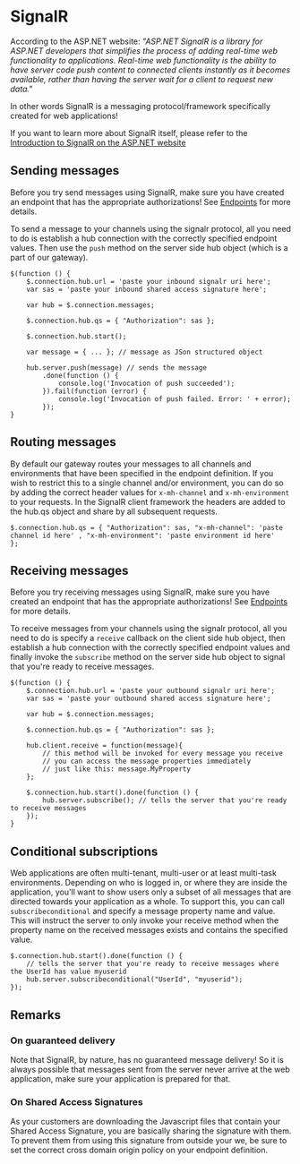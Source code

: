 # SignalR

According to the ASP.NET website: *"ASP.NET SignalR is a library for ASP.NET developers that simplifies the process of adding real-time web functionality to applications. Real-time web functionality is the ability to have server code push content to connected clients instantly as it becomes available, rather than having the server wait for a client to request new data."*

In other words SignalR is a messaging protocol/framework specifically created for web applications!

If you want to learn more about SignalR itself, please refer to the [Introduction to SignalR on the ASP.NET website](http://www.asp.net/signalr/overview/getting-started/introduction-to-signalr)

## Sending messages

Before you try send messages using SignalR, make sure you have created an endpoint that has the appropriate authorizations! See [Endpoints](/documentation/connectivity/endpoints) for more details.

To send a message to your channels using the signalr protocol, all you need to do is establish a hub connection with the correctly specified endpoint values. Then use the `push` method on the server side hub object (which is a part of our gateway).

	$(function () {    
		$.connection.hub.url = 'paste your inbound signalr uri here';
		var sas = 'paste your inbound shared access signature here';
		
		var hub = $.connection.messages;

		$.connection.hub.qs = { "Authorization": sas };

		$.connection.hub.start(); 
		
		var message = { ... }; // message as JSon structured object 
		
		hub.server.push(message) // sends the message
			.done(function () {
                console.log('Invocation of push succeeded');				
            }).fail(function (error) {
                console.log('Invocation of push failed. Error: ' + error);
            });
	}

## Routing messages

By default our gateway routes your messages to all channels and environments that have been specified in the endpoint definition. If you wish to restrict this to a single channel and/or environment, you can do so by adding the correct header values for `x-mh-channel` and `x-mh-environment` to your requests. In the SignalR client framework the headers are added to the hub.qs object and share by all subsequent requests.

	$.connection.hub.qs = { "Authorization": sas, "x-mh-channel": 'paste channel id here' , "x-mh-environment": 'paste environment id here'   };
	
## Receiving messages

Before you try receiving messages using SignalR, make sure you have created an endpoint that has the appropriate authorizations! See [Endpoints](/documentation/connectivity/endpoints) for more details.

To receive messages from your channels using the signalr protocol, all you need to do is specify a `receive` callback on the client side hub object, then establish a hub connection with the correctly specified endpoint values and finally invoke the `subscribe` method on the server side hub object to signal that you're ready to receive messages.

	$(function () {    
		$.connection.hub.url = 'paste your outbound signalr uri here';
		var sas = 'paste your outbound shared access signature here';
		
		var hub = $.connection.messages;
		
		$.connection.hub.qs = { "Authorization": sas };
		
		hub.client.receive = function(message){
			// this method will be invoked for every message you receive
			// you can access the message properties immediately
			// just like this: message.MyProperty
		};

		$.connection.hub.start().done(function () {
			hub.server.subscribe(); // tells the server that you're ready to receive messages
		});		
	}

## Conditional subscriptions

Web applications are often multi-tenant, multi-user or at least multi-task environments. Depending on who is logged in, or where they are inside the application, you'll want to show users only a subset of all messages that are directed towards your application as a whole. To support this, you can call `subscribeconditional` and specify a message property name and value. This will instruct the server to only invoke your receive method when the property name on the received messages exists and contains the specified value.

	$.connection.hub.start().done(function () {
		// tells the server that you're ready to receive messages where the UserId has value myuserid
		hub.server.subscribeconditional("UserId", "myuserid"); 
	});	

## Remarks

### On guaranteed delivery	
	
Note that SignalR, by nature, has no guaranteed message delivery! So it is always possible that messages sent from the server never arrive at the web application, make sure your application is prepared for that.

### On Shared Access Signatures

As your customers are downloading the Javascript files that contain your Shared Access Signature, you are basically sharing the signature with them. To prevent them from using this signature from outside your we, be sure to set the correct cross domain origin policy on your endpoint definition.